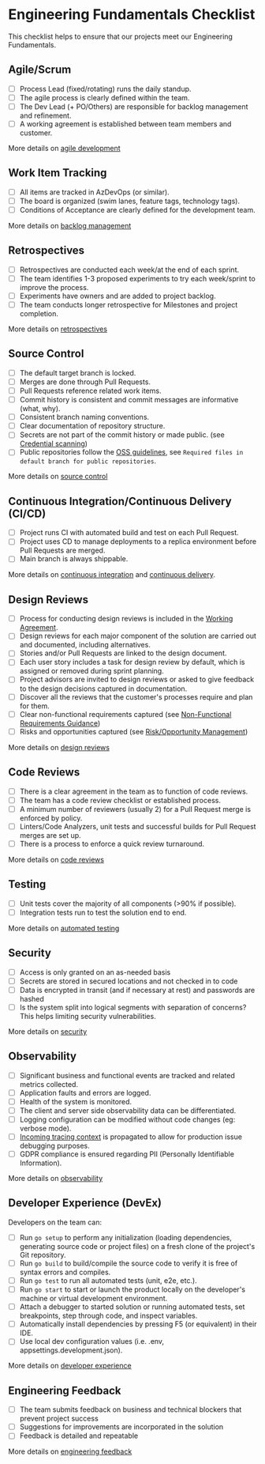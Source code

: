 # Engineering Fundamentals Checklist

This checklist helps to ensure that our projects meet our Engineering Fundamentals.

## Agile/Scrum

- [ ] Process Lead (fixed/rotating) runs the daily standup.
- [ ] The agile process is clearly defined within the team.
- [ ] The Dev Lead (+ PO/Others) are responsible for backlog management and refinement.
- [ ] A working agreement is established between team members and customer.

More details on [agile development](agile-development/README.md)

## Work Item Tracking

- [ ] All items are tracked in AzDevOps (or similar).
- [ ] The board is organized (swim lanes, feature tags, technology tags).
- [ ] Conditions of Acceptance are clearly defined for the development team.

More details on [backlog management](agile-development/backlog-management.md)

## Retrospectives

- [ ] Retrospectives are conducted each week/at the end of each sprint.
- [ ] The team identifies 1-3 proposed experiments to try each week/sprint to improve the process.
- [ ] Experiments have owners and are added to project backlog.
- [ ] The team conducts longer retrospective for Milestones and project completion.

More details on [retrospectives](agile-development/ceremonies.md)

## Source Control

- [ ] The default target branch is locked.
- [ ] Merges are done through Pull Requests.
- [ ] Pull Requests reference related work items.
- [ ] Commit history is consistent and commit messages are informative (what, why).
- [ ] Consistent branch naming conventions.
- [ ] Clear documentation of repository structure.
- [ ] Secrets are not part of the commit history or made public. (see [Credential scanning](./CI-CD/dev-sec-ops/secrets-management/credential_scanning.md))
- [ ] Public repositories follow the [OSS guidelines](./source-control/README.md#creating-a-new-repository), see `Required files in default branch for public repositories`.

More details on [source control](./source-control/README.md)

## Continuous Integration/Continuous Delivery (CI/CD)

- [ ] Project runs CI with automated build and test on each Pull Request.
- [ ] Project uses CD to manage deployments to a replica environment before Pull Requests are merged.
- [ ] Main branch is always shippable.

More details on [continuous integration](CI-CD/continuous-integration.md) and [continuous delivery](CI-CD/continuous-delivery.md).

## Design Reviews

- [ ] Process for conducting design reviews is included in the [Working Agreement](agile-development/advanced-topics/team-agreements/working-agreements.md).
- [ ] Design reviews for each major component of the solution are carried out and documented, including alternatives.
- [ ] Stories and/or Pull Requests are linked to the design document.
- [ ] Each user story includes a task for design review by default, which is assigned or removed during sprint planning.
- [ ] Project advisors are invited to design reviews or asked to give feedback to the design decisions captured in documentation.
- [ ] Discover all the reviews that the customer's processes require and plan for them.
- [ ] Clear non-functional requirements captured (see [Non-Functional Requirements Guidance](design/design-patterns/non-functional-requirements-capture-guide.md))
- [ ] Risks and opportunities captured (see [Risk/Opportunity Management](agile-development/advanced-topics/backlog-management/risk-management.md))

More details on [design reviews](design/design-reviews/README.md)

## Code Reviews

- [ ] There is a clear agreement in the team as to function of code reviews.
- [ ] The team has a code review checklist or established process.
- [ ] A minimum number of reviewers (usually 2) for a Pull Request merge is enforced by policy.
- [ ] Linters/Code Analyzers, unit tests and successful builds for Pull Request merges are set up.
- [ ] There is a process to enforce a quick review turnaround.

More details on [code reviews](code-reviews/README.md)

## Testing

- [ ] Unit tests cover the majority of all components (>90% if possible).
- [ ] Integration tests run to test the solution end to end.

More details on [automated testing](./automated-testing/README.md)

## Security

- [ ] Access is only granted on an as-needed basis
- [ ] Secrets are stored in secured locations and not checked in to code
- [ ] Data is encrypted in transit (and if necessary at rest) and passwords are hashed
- [ ] Is the system split into logical segments with separation of concerns? This helps limiting security vulnerabilities.

More details on [security](./security/README.md)

## Observability

- [ ] Significant business and functional events are tracked and related metrics collected.
- [ ] Application faults and errors are logged.
- [ ] Health of the system is monitored.
- [ ] The client and server side observability data can be differentiated.
- [ ] Logging configuration can be modified without code changes (eg: verbose mode).
- [ ] [Incoming tracing context](./observability/correlation-id.md) is propagated to allow for production issue debugging purposes.
- [ ] GDPR compliance is ensured regarding PII (Personally Identifiable Information).

More details on [observability](./observability/README.md)

## Developer Experience (DevEx)

Developers on the team can:

- [ ] Run `go setup` to perform any initialization (loading dependencies, generating source code or project files) on a fresh clone of the project's Git repository.
- [ ] Run `go build` to build/compile the source code to verify it is free of syntax errors and compiles.
- [ ] Run `go test` to run all automated tests (unit, e2e, etc.).
- [ ] Run `go start` to start or launch the product locally on the developer's machine or virtual development environment.
- [ ] Attach a debugger to started solution or running automated tests, set breakpoints, step through code, and inspect variables.
- [ ] Automatically install dependencies by pressing F5 (or equivalent) in their IDE.
- [ ] Use local dev configuration values (i.e. .env, appsettings.development.json).

More details on [developer experience](developer-experience/README.md)

## Engineering Feedback

- [ ] The team submits feedback on business and technical blockers that prevent project success
- [ ] Suggestions for improvements are incorporated in the solution
- [ ] Feedback is detailed and repeatable

More details on [engineering feedback](engineering-feedback/README.md)
